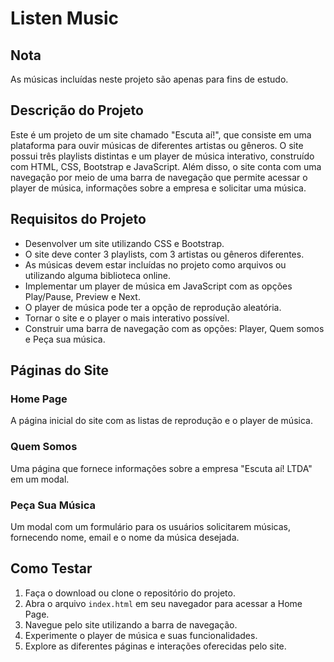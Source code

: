 # Listen Music

## Nota
As músicas incluídas neste projeto são apenas para fins de estudo.

## Descrição do Projeto
Este é um projeto de um site chamado "Escuta aí!", que consiste em uma plataforma para ouvir músicas de diferentes artistas ou gêneros. O site possui três playlists distintas e um player de música interativo, construído com HTML, CSS, Bootstrap e JavaScript. Além disso, o site conta com uma navegação por meio de uma barra de navegação que permite acessar o player de música, informações sobre a empresa e solicitar uma música.

## Requisitos do Projeto
- Desenvolver um site utilizando CSS e Bootstrap.
- O site deve conter 3 playlists, com 3 artistas ou gêneros diferentes.
- As músicas devem estar incluídas no projeto como arquivos ou utilizando alguma biblioteca online.
- Implementar um player de música em JavaScript com as opções Play/Pause, Preview e Next.
- O player de música pode ter a opção de reprodução aleatória.
- Tornar o site e o player o mais interativo possível.
- Construir uma barra de navegação com as opções: Player, Quem somos e Peça sua música.

## Páginas do Site

### Home Page
A página inicial do site com as listas de reprodução e o player de música.

### Quem Somos
Uma página que fornece informações sobre a empresa "Escuta aí! LTDA" em um modal.

### Peça Sua Música
Um modal com um formulário para os usuários solicitarem músicas, fornecendo nome, email e o nome da música desejada.

## Como Testar
1. Faça o download ou clone o repositório do projeto.
2. Abra o arquivo `index.html` em seu navegador para acessar a Home Page.
3. Navegue pelo site utilizando a barra de navegação.
4. Experimente o player de música e suas funcionalidades.
5. Explore as diferentes páginas e interações oferecidas pelo site.
